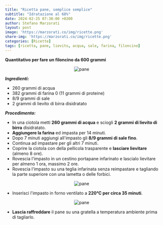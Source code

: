 ```yaml
---
title: "Ricetta pane, semplice semplice"
subtitle: "Idratazione al 68%"
date: 2024-02-25 07:30:00 +0200
author: Stefano Marzorati
layout: post
image: 'https://marzorati.co/img/ricette.png'
share-img: 'https://marzorati.co/img/ricette.png'
categories: [Ricette]
tags: [ricetta, pane, lievito, acqua, sale, farina, filoncino]
---
```

**Quantitativo per fare un filoncino da 600 grammi**   

<center><img src="https://marzorati.co/img/post/pane_4.jpg" alt="pane"></center>  

***Ingredienti:***   

* 260 grammi di acqua
* 382 grammi di farina 0 (11 grammi di proteine)
* 8/9 grammi di sale
* 2 grammi di lievito di birra disidratato

***Procedimento:***   

* In una ciotola metti **260 grammi di acqua** e sciogli **2 grammi di lievito di birra** disidratato.
* **Aggiungere la farina** ed impasta per 14 minuti.   
* Dopo 7 minuti aggiungi all'impasto gli **8/9 grammi di sale fino**.   
* Continua ad impastare per gli altri 7 minuti.
* Coprire la ciotola con della pellicola trasparente e **lasciare lievitare** (almeno 8 ore).  
* Rovescia l'impasto in un cestino portapane infarinato e lascialo lievitare per almeno 1 ora, massimo 2 ore.
* Rovescia l'impasto su una teglia infarinata senza reimpastare e tagliando la parte superiore con una lametta o delle forbici.   

<center><img src="https://marzorati.co/img/post/pane_5.jpg" alt="pane"></center>  

* Inserisci l'impasto in forno ventilato a **220°C per circa 35 minuti**.

<center><img src="https://marzorati.co/img/post/pane_6.jpg" alt="pane"></center>  

* **Lascia raffreddare** il pane su una gratella a temperatura ambiente prima di tagliarlo.  